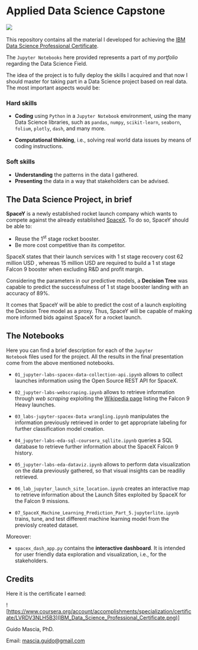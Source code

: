 # Applied Data Science Capstone

![](https://media4.giphy.com/media/3og0IvAdrwbryA5sLm/giphy.gif?cid=ecf05e478zbag1k72o4jh0k4cd7u201zdyyxymvg7fzk81vo&ep=v1_gifs_search&rid=giphy.gif&ct=g)

This repository contains all the material I developed for achieving the <a href="https://www.coursera.org/professional-certificates/ibm-data-science">IBM Data Science Professional Certificate</a>.

The <code>Jupyter Notebooks</code> here provided represents a part of my *portfolio* regarding the Data Science Field.

The idea of the project is to fully deploy the skills I
acquired and that now I should master for taking part
in a Data Science project based on real data.
The most important aspects would be:

### **Hard skills**

- **Coding** using <code>Python</code> in a <code>Jupyter Notebook</code> environment, using the many Data Science libraries, such as <code>pandas</code>, <code>numpy</code>, <code>scikit-learn</code>, <code>seaborn</code>, <code>folium</code>, <code>plotly</code>, <code>dash</code>, and many more.

- **Computational thinking**, i.e., solving real world
data issues by means of coding instructions.

### **Soft skills**
- **Understanding** the patterns in the data I gathered.
- **Presenting** the data in a way that stakeholders
can be advised.

## The Data Science Project, in brief

**SpaceY** is a newly established rocket launch company which wants to compete against the already established <a href="https://www.spacex.com/">SpaceX</a>.
To do so, SpaceY should be able to:
- Reuse the 1<sup>st</sup> stage rocket booster.
- Be more cost competitive than its competitor.

SpaceX states that their launch services with 1 st stage recovery cost 62 million USD , whereas 15 million USD are required to build a 1 st stage
Falcon 9 booster when excluding R&D and profit margin.

Considering the parameters in our predictive models, a **Decision Tree** was capable to predict the successfulness of 1 st stage booster landing with an accuracy of 89%.

It comes that SpaceY will be able to predict the cost of a launch exploiting the Decision Tree model as a proxy. Thus, SpaceY will be capable of making more informed bids against SpaceX for a rocket launch.

## The Notebooks
Here you can find a brief description for each of the <code>Jupyter Notebook</code> files used for the project. All the results in the final presentation come from the above mentioned notebooks.

- <code>01_jupyter-labs-spacex-data-collection-api.ipynb</code> allows to collect launches information using the Open Source REST API for SpaceX.

- <code>02_jupyter-labs-webscraping.ipynb</code> allows to retrieve information through *web scraping* exploiting the <a href="https://en.wikipedia.org/wiki/List_of_Falcon_9_and_Falcon_Heavy_launches">Wikipedia page</a> listing the Falcon 9 Heavy launches. 

- <code>03_labs-jupyter-spacex-Data wrangling.ipynb</code> manipulates the information previously retrieved in order to get appropriate labeling for further classification model creation.

- <code>04_jupyter-labs-eda-sql-coursera_sqllite.ipynb</code> queries a SQL database to retrieve further information about the SpaceX Falcon 9 history.

- <code>05_jupyter-labs-eda-dataviz.ipynb</code> allows to perform data visualization on the data previously gathered, so that visual insights can be readiliy retrieved.

- <code>06_lab_jupyter_launch_site_location.ipynb</code> creates an interactive map to retrieve information about the Launch Sites exploited by SpaceX for the Falcon 9 missions.

- <code>07_SpaceX_Machine_Learning_Prediction_Part_5.jupyterlite.ipynb</code> trains, tune, and test different machine learning model from the previosly created dataset. 

Moreover:
- <code>spacex_dash_app.py</code> contains the **interactive dashboard**. It is intended for user friendly data exploration and visualization, i.e., for the stakeholders.

## Credits
Here it is the certificate I earned:

![https://www.coursera.org/account/accomplishments/specialization/certificate/LVRDV3NLH5B3](IBM_Data_Science_Professional_Certificate.png)]



Guido Mascia, PhD. 

Email: <a href="mailto:mascia.guido@gmail.com">mascia.guido@gmail.com</a>